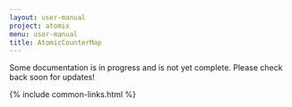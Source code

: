 ```yaml
---
layout: user-manual
project: atomix
menu: user-manual
title: AtomicCounterMap
---
```


Some documentation is in progress and is not yet complete. Please check back soon for updates!

{% include common-links.html %}
